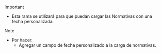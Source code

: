 > [!IMPORTANT]

- Esta rama se utilizará para que puedan cargar las Normativas con una fecha personalizada.

> [!NOTE]

- Por hacer:
  - Agregar un campo de fecha personalizado a la carga de normativas.